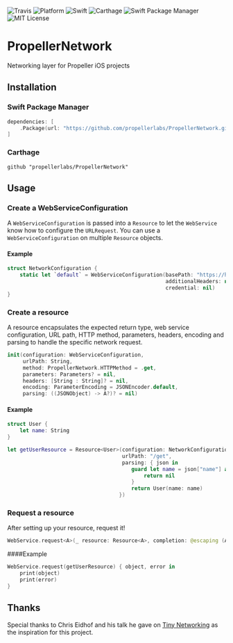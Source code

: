 ![Travis](https://api.travis-ci.org/propellerlabs/PropellerNetwork.svg?branch=master)
![Platform](https://img.shields.io/badge/platform-ios-lightgrey.svg)
![Swift](https://img.shields.io/badge/language-swift-orange.svg)
![Carthage](https://img.shields.io/badge/Carthage-compatible-4BC51D.svg?style=flat)
![Swift Package Manager](https://img.shields.io/badge/SPM-compatible-brightgreen.svg)
![MIT License](https://img.shields.io/badge/license-MIT-000000.svg)


# PropellerNetwork
Networking layer for Propeller iOS projects

## Installation

### Swift Package Manager

```Swift
dependencies: [
    .Package(url: "https://github.com/propellerlabs/PropellerNetwork.git", majorVersion: 1)
]
```

### Carthage

```
github "propellerlabs/PropellerNetwork"
```

## Usage

### Create a WebServiceConfiguration
A `WebServiceConfiguration` is passed into a `Resource` to let the `WebService` know how to configure the `URLRequest`. You can use a `WebServiceConfiguration` on multiple `Resource` objects.

#### Example

``` Swift
struct NetworkConfiguration {
    static let `default` = WebServiceConfiguration(basePath: "https://httpbin.org",
                                                   additionalHeaders: nil,
                                                   credential: nil)
}
```

### Create a resource
A resource encapsulates the expected return type, web service configuration, URL path, HTTP method, parameters, headers, encoding and parsing to handle the specific network request.

``` Swift
init(configuration: WebServiceConfiguration,
     urlPath: String,
     method: PropellerNetwork.HTTPMethod = .get,
     parameters: Parameters? = nil, 
     headers: [String : String]? = nil, 
     encoding: ParameterEncoding = JSONEncoder.default, 
     parsing: ((JSONObject) -> A?)? = nil)
```

#### Example
```Swift
struct User {
    let name: String    
}

let getUserResource = Resource<User>(configuration: NetworkConfiguration.default,
                                     urlPath: "/get",
                                     parsing: { json in
                                        guard let name = json["name"] as? String else {
                                            return nil
                                        }
                                        return User(name: name)
                                    })
```

### Request a resource
After setting up your resource, request it!

```Swift
WebService.request<A>(_ resource: Resource<A>, completion: @escaping (A?, Error?) -> Void)
```

####Example
```Swift
WebService.request(getUserResource) { object, error in
    print(object)
    print(error)
}
```

## Thanks

Special thanks to Chris Eidhof and his talk he gave on [Tiny Networking](https://realm.io/news/chris-eidhof-micro-libraries-swift/) as the inspiration for this project.
